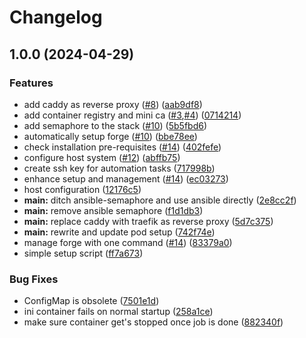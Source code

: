 # Changelog

## 1.0.0 (2024-04-29)


### Features

* add caddy as reverse proxy ([#8](https://github.com/ublue-os/forge/issues/8)) ([aab9df8](https://github.com/ublue-os/forge/commit/aab9df8e0417f7b76435dba63398f095f2c08545))
* add container registry and mini ca ([#3](https://github.com/ublue-os/forge/issues/3),[#4](https://github.com/ublue-os/forge/issues/4)) ([0714214](https://github.com/ublue-os/forge/commit/07142142477372db49d1e30bc2e808a8a22c3af1))
* add semaphore to the stack ([#10](https://github.com/ublue-os/forge/issues/10)) ([5b5fbd6](https://github.com/ublue-os/forge/commit/5b5fbd6a5644198b7ab553a10d144b3f4c9197db))
* automatically setup forge ([#10](https://github.com/ublue-os/forge/issues/10)) ([bbe78ee](https://github.com/ublue-os/forge/commit/bbe78ee922e7e71afc04831cb94c8daffea4fc36))
* check installation pre-requisites ([#14](https://github.com/ublue-os/forge/issues/14)) ([402fefe](https://github.com/ublue-os/forge/commit/402fefe0e42b2a6c189017a3bf27ba94529c9873))
* configure host system ([#12](https://github.com/ublue-os/forge/issues/12)) ([abffb75](https://github.com/ublue-os/forge/commit/abffb756d6423ee2fce0015abd825d116360f882))
* create ssh key for automation tasks ([717998b](https://github.com/ublue-os/forge/commit/717998b801729ee6170c92514b5052ca6fcf1c2b))
* enhance setup and management ([#14](https://github.com/ublue-os/forge/issues/14)) ([ec03273](https://github.com/ublue-os/forge/commit/ec03273f8f8422e867d35b8221da30881c1108d3))
* host configuration ([12176c5](https://github.com/ublue-os/forge/commit/12176c5718199d2e7ff77ab6e5194e712aa1214e))
* **main:** ditch ansible-semaphore and use ansible directly ([2e8cc2f](https://github.com/ublue-os/forge/commit/2e8cc2f51af163f815aa1eae5fbc83741f6216e9))
* **main:** remove ansible semaphore ([f1d1db3](https://github.com/ublue-os/forge/commit/f1d1db3c57632a9a38a5a29efb40bad5e3fb9bc8))
* **main:** replace caddy with traefik as reverse proxy ([5d7c375](https://github.com/ublue-os/forge/commit/5d7c37544ce0f57dafdc6391b33f4967dad513e9))
* **main:** rewrite and update pod setup ([742f74e](https://github.com/ublue-os/forge/commit/742f74eec2e22640c898c9b642321e7a4a72febe))
* manage forge with one command ([#14](https://github.com/ublue-os/forge/issues/14)) ([83379a0](https://github.com/ublue-os/forge/commit/83379a0d7272341523ca50b5b006637bb33a8d1b))
* simple setup script ([ff7a673](https://github.com/ublue-os/forge/commit/ff7a673500283abe14e1a01f07918e5b85887dcf))


### Bug Fixes

* ConfigMap is obsolete ([7501e1d](https://github.com/ublue-os/forge/commit/7501e1d7aa2bae3c80b47c5ecf93dc147bc4db0f))
* ini container fails on normal startup ([258a1ce](https://github.com/ublue-os/forge/commit/258a1ce7f729744fbb2bcff42787e784d2627a68))
* make sure container get's stopped once job is done ([882340f](https://github.com/ublue-os/forge/commit/882340fa5c5d4c7b6623e10b963ce2476ae28679))
